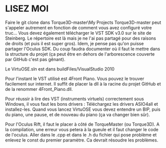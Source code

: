 LISEZ MOI
===========
Faire le git clone dans Torque3D-master\My Projects
Torque3D-master peut s'appeler autrement en fonction de comment vous avez configuré votre truc...
Vous devez également télécharger le VST SDK v3.0 sur le site de Steinberg. Le répertoire est là mais je ne l'ai pas partagé pour des raisons de droits (et puis il est super gros).
Idem, je pense pas qu'on puisse partager l'Oculus SDK. Du coup faudra documenter où il faut le mettre dans la structure du projet (ça peut être en dehors de l'arborescence couverte par GitHub c'est pas gênant).

Le VirtuOSE.sln est dans buildFiles/VisualStudio 2010

Pour l'instant le VST utilisé est 4Front Piano. Vous pouvez le trouver facilement sur internet. Il suffit de placer la dll à la racine du projet GitHub et de la renommer 4Front_Piano.dll.

Pour réussir à lire des VST (instruments virtuels) correctement sous Windows, il vous faut les bons drivers :
Téléchargez les drivers ASIO4all et installez-les. Quand vous lancez VirtuOSE vous devez entendre un BIP, puis du piano, une pause, et de nouveau du piano (ça va changer bien sûr).

Pour l'Oculus Rift, il faut le placer à côté de TorqueMaster (ou Torque3D). A la compilation, une erreur vous petera à la gueule et il faut changer le code de l'oculus. Aller dans le .cpp et dans le .h du fichier qui pose problème
et enlevez le const du premier paramètre. Ca devrait résoudre les problèmes.